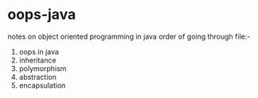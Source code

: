 # oops-java
notes on object oriented programming in java
order of going through file:-
1) oops in java
2) inheritance
3) polymorphism
4) abstraction
5) encapsulation
